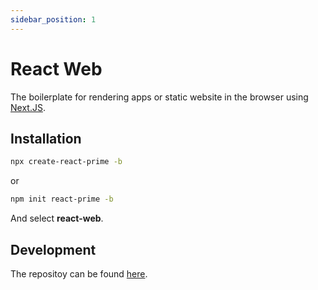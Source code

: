 ```yaml
---
sidebar_position: 1
---
```


# React Web

The boilerplate for rendering apps or static website in the browser using [Next.JS](https://nextjs.org/).

## Installation

```bash
npx create-react-prime -b
```

or

```bash
npm init react-prime -b
```

And select **react-web**.

## Development

The repositoy can be found [here](https://github.com/LabelA/prime-monorepo/tree/main/boilerplates/react-web).
